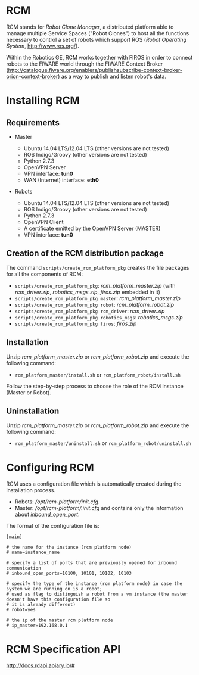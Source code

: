 RCM
===

RCM stands for *Robot Clone Manager*, a distributed platform able to manage multiple 
Service Spaces ("Robot Clones") to host all the functions necessary to control a set 
of robots which support ROS (*Robot Operating System*, http://www.ros.org/).

Within the Robotics GE, RCM works together with FIROS in order to connect robots to 
the FIWARE world through the FIWARE Context Broker 
(http://catalogue.fiware.org/enablers/publishsubscribe-context-broker-orion-context-broker) 
as a way to publish and listen robot's data.  

Installing RCM
==============

Requirements
------------

- Master
    - Ubuntu 14.04 LTS/12.04 LTS (other versions are not tested)
    - ROS Indigo/Groovy (other versions are not tested)
    - Python 2.7.3
    - OpenVPN Server
    - VPN interface: **tun0**
    - WAN (Internet) interface: **eth0**

- Robots
    - Ubuntu 14.04 LTS/12.04 LTS (other versions are not tested)
    - ROS Indigo/Groovy (other versions are not tested)
    - Python 2.7.3
    - OpenVPN Client
    - A certificate emitted by the OpenVPN Server (MASTER)
    - VPN interface: **tun0**

Creation of the RCM distribution package
----------------------------------------

The command `scripts/create_rcm_platform_pkg` creates the file packages for all the
components of RCM:

- `scripts/create_rcm_platform_pkg`: *rcm_platform_master.zip* 
(with *rcm_driver.zip*, *robotics_msgs.zip*, *firos.zip* embedded in it)
- `scripts/create_rcm_platform_pkg master`: *rcm_platform_master.zip*
- `scripts/create_rcm_platform_pkg robot`: *rcm_platform_robot.zip*
- `scripts/create_rcm_platform_pkg rcm_driver`: *rcm_driver.zip*
- `scripts/create_rcm_platform_pkg robotics_msgs`: *robotics_msgs.zip*
- `scripts/create_rcm_platform_pkg firos`: *firos.zip*

Installation
------------

Unzip *rcm_platform_master.zip* or *rcm_platform_robot.zip* and execute the following command:

- `rcm_platform_master/install.sh` or `rcm_platform_robot/install.sh`

Follow the step-by-step process to choose the role of the RCM instance (Master or Robot).
 
Uninstallation
--------------

Unzip *rcm_platform_master.zip* or *rcm_platform_robot.zip* and execute the following command:

- `rcm_platform_master/uninstall.sh` or `rcm_platform_robot/uninstall.sh`

Configuring RCM
===============

RCM uses a configuration file which is automatically created during the installation process.

- Robots: */opt/rcm-platform/init.cfg*.
- Master: */opt/rcm-platform/.init.cfg* and contains only the information about *inbound_open_port*.

The format of the configuration file is:
```
[main]

# the name for the instance (rcm platform node)
# name=instance_name

# specify a list of ports that are previously opened for inbound communication
# inbound_open_ports=10100, 10101, 10102, 10103

# specify the type of the instance (rcm platform node) in case the system we are running on is a robot;
# used as flag to distinguish a robot from a vm instance (the master doesn't have this configuration file so 
# it is already different)
# robot=yes

# the ip of the master rcm platform node
# ip_master=192.168.0.1
```

RCM Specification API
=====================

http://docs.rdapi.apiary.io/#
